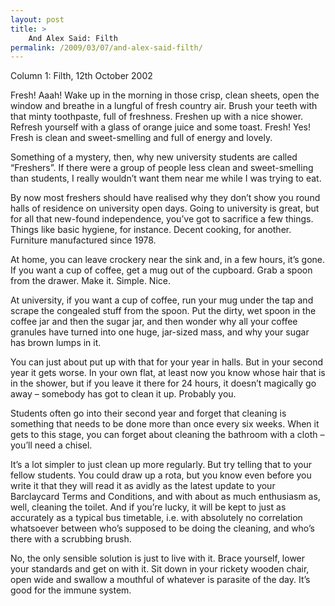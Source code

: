 ```yaml
---
layout: post
title: >
    And Alex Said: Filth
permalink: /2009/03/07/and-alex-said-filth/
---
```

Column 1: Filth, 12th October 2002

Fresh! Aaah! Wake up in the morning in those crisp, clean sheets, open the window and breathe in a lungful of fresh country air. Brush your teeth with that minty toothpaste, full of freshness. Freshen up with a nice shower. Refresh yourself with a glass of orange juice and some toast. Fresh! Yes! Fresh is clean and sweet-smelling and full of energy and lovely.

Something of a mystery, then, why new university students are called “Freshers”. If there were a group of people less clean and sweet-smelling than students, I really wouldn’t want them near me while I was trying to eat.

By now most freshers should have realised why they don’t show you round halls of residence on university open days. Going to university is great, but for all that new-found independence, you’ve got to sacrifice a few things. Things like basic hygiene, for instance. Decent cooking, for another. Furniture manufactured since 1978.

At home, you can leave crockery near the sink and, in a few hours, it’s gone. If you want a cup of coffee, get a mug out of the cupboard. Grab a spoon from the drawer. Make it. Simple. Nice.

At university, if you want a cup of coffee, run your mug under the tap and scrape the congealed stuff from the spoon. Put the dirty, wet spoon in the coffee jar and then the sugar jar, and then wonder why all your coffee granules have turned into one huge, jar-sized mass, and why your sugar has brown lumps in it.

You can just about put up with that for your year in halls. But in your second year it gets worse. In your own flat, at least now you know whose hair that is in the shower, but if you leave it there for 24 hours, it doesn’t magically go away – somebody has got to clean it up. Probably you.

Students often go into their second year and forget that cleaning is something that needs to be done more than once every six weeks. When it gets to this stage, you can forget about cleaning the bathroom with a cloth – you’ll need a chisel.

It’s a lot simpler to just clean up more regularly. But try telling that to your fellow students. You could draw up a rota, but you know even before you write it that they will read it as avidly as the latest update to your Barclaycard Terms and Conditions, and with about as much enthusiasm as, well, cleaning the toilet. And if you’re lucky, it will be kept to just as accurately as a typical bus timetable, i.e. with absolutely no correlation whatsoever between who’s supposed to be doing the cleaning, and who’s there with a scrubbing brush.

No, the only sensible solution is just to live with it. Brace yourself, lower your standards and get on with it. Sit down in your rickety wooden chair, open wide and swallow a mouthful of whatever is parasite of the day. It’s good for the immune system.